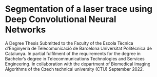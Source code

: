 # Segmentation of a laser trace using Deep Convolutional Neural Networks
A Degree Thesis Submitted to the Faculty of the Escola Tècnica d'Enginyeria de Telecomunicació de Barcelona Universitat Politècnica de Catalunya. In partial fulfilment of the requirements for the degree in Bachelor’s degree in Telecommunications Technologies and Services Engineering.
In collaboration with the department of Biomedical Imaging Algorithms of the Czech technical university (CTU)
September 2022. 
